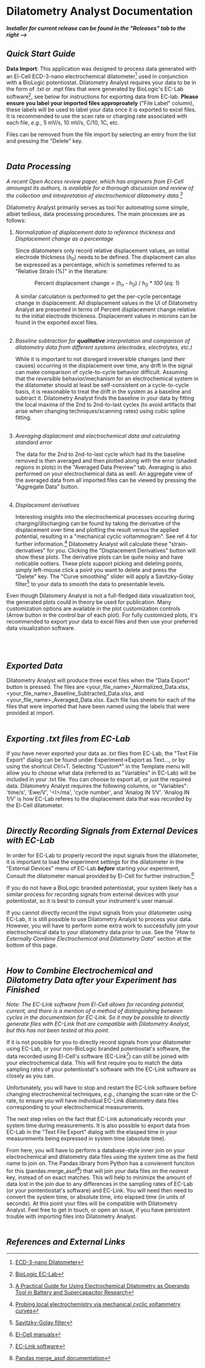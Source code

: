 # Dilatometry Analyst Documentation

***Installer for current release can be found in the "Releases" tab to the right -->***
<br/>

## *Quick Start Guide*

**Data Import**: This application was designed to process data generated with an El-Cell ECD-3-nano electrochemical dilatometer[^1] used in conjunction with a BioLogic potentiostat. Dilatometry Analyst requires your data to be in the form of .txt or .mpt files that were generated by BioLogic's EC-Lab software[^2], see below for instructions for exporting data from EC-lab. **Please ensure you label your imported files approproately** ("File Label" column), these labels will be used to label your data once it is exported to excel files. It is recommended to use the scan rate or charging rate associated with each file, *e.g.*, 5 mV/s, 10 mV/s, C/10, 1C, etc. 

Files can be removed from the file import by selecting an entry from the list and pressing the "Delete" key.
<br/>
<br/>

## *Data Processing*

*A recent Open Access review paper, which has engineers from El-Cell amoungst its authors, is available for a thorough discussion and review of the collection and intrepretation of electrochemical dilatometry data.*[^3]

Dilatometry Analyst primarily serves as tool for automating some simple, albiet tedious, data processing procedures. The main processes are as follows:

1. *Normalization of displacement data to reference thickness and Displacement change as a percentage*  
        
   Since dilatometers only record relative displacement values, an initial electrode thickness (*h*<sub>0</sub>) needs to be defined. The displacment can also be expressed as a percentage, which is sometimes referred to as "Relative Strain (%)" in the literature:
     
   <p align=center>Percent displacement change = (<i>h<sub>n</sub></i> - <i>h<sub>0</sub></i>) / <i>h<sub>0</sub></i> * <i>100</i> (<i>eq.</i> 1)</p>
     
   A similar calculation is performed to get the per-cycle percentage change in displacement. All displacement values in the UI of Dilatometry Analyst are presented in terms of Percent displacement change relative to the
   initial electrode thickness. Displacement values in microns can be found in the exported excel files.
   <br/>
   <br/>
2. *Baseline subtraction for **qualitative** interpretation and comparison of dilatometry data from different systems (electrodes, electrolytes, etc.)*
     
   While it is important to not disregard irreversible changes (and their causes) occurring in the displacement over time, any drift in the signal can make comparison of cycle-to-cycle behavior difficult. Assuming that the *reversible* behavior/mechanism for an electrochemical system in the dilatometer should at least be self-consistent on a cycle-to-cycle basis, it is reasonable to treat the drift in the system as a baseline and subtract it. Dilatometry Analyst finds the baseline in your data by fitting the local maxima of the 2nd to 2nd-to-last cycles (to avoid artifacts that arise when changing techniques/scanning rates) using cubic spline fitting.
   <br/>
   <br/>
3. *Averaging displacment and electrochemical data and calculating standard error*
     
   The data for the 2nd to 2nd-to-last cycle which had its the baseline removed is then averaged and then plotted along with the error (shaded regions in plots) in the "Averaged Data Preview" tab. Averaging is also performed on your electrochemical data as well. An aggregate view of the averaged data from all imported files can be viewed by pressing the "Aggregate Data" button.
   <br/>
   <br/>
4. *Displacement derivatives*

   Interesting insights into the electrochemical processes occuring during charging/discharging can be found by taking the derivative of the displacement over time and plotting the result versus the applied potential, resulting in a "mechanical cyclic voltammogram". See ref 4 for further information.[^4] Dilatometry Analyst will calculate these "strain-derivatives" for you. Clicking the "Displacement Derivatives" button will show these plots. The derivative plots can be quite noisy and have noticable outliers. These plots support picking and deleting points, simply left-mouse click a point you want to delete and press the "Delete" key. The "Curve smoothing" slider will apply a Savitzky-Golay filter[^5] to your data to smooth the data to presentable levels. 

Even though Dilatomery Analyst is not a full-fledged data visualization tool, the generated plots could in theory be used for publication. Many customization options are available in the plot customization controls (Arrow button in the control bar of each plot). For fully customized plots, it's recommended to export your data to excel files and then use your preferred data visualization software.

<br/>
<br/>

## *Exported Data*

Dilatometry Analyst will produce three excel files when the "Data Export" button is pressed. The files are <your_file_name>_Normalized_Data.xlsx, <your_file_name>_Baseline_Subtracted_Data.xlsx, and <your_file_name>_Averaged_Data.xlsx. Each file has sheets for each of the files that were imported that have been named using the labels that were provided at import.
<br/>
<br/>

## *Exporting .txt files from EC-Lab*

If you have never exported your data as .txt files from EC-Lab, the "Text File Export" dialog can be found under Experiment->Export as Text..., or by using the shortcut Ctrl+T. Selecting "Custom*" in the Template menu will allow you to choose what data (referred to as "Variables" in EC-Lab) will be included in your .txt file. You can choose to export all, or just the required data. Dilatometry Analyst requires the following columns, or "Variables": 'time/s', 'Ewe/V', '\<I>/ma', 'cycle number', and 'Analog IN 1/V'. 'Analog IN 1/V' is how EC-Lab referes to the displacement data that was recorded by the El-Cell dilatometer.
<br/>
<br/>

## *Directly Recording Signals from External Devices with EC-Lab*

In order for EC-Lab to properly record the input signals from the dilatometer, it is important to load the experiment settings for the dilatometer in the "External Devices" menu of EC-Lab ***before*** starting your experiment, Consult the dilatometer manual provided by El-Cell for further instruction.[^6]

If you do not have a BioLogic branded potentiostat, your system likely has a similar process for recording signals from external devices with your potentiostat, so it is best to consult your instrument's user manual.

If you cannot directly record the input signals from your dilatometer using EC-Lab, it is still possible to use Dilatometry Analyst to process your data. However, you will have to perform some extra work to successfully join your electrochemical data to your dilatometry data prior to use. See the "*How to Externally Combine Electrochemical and Dilatometry Data*" section at the bottom of this page.
<br/>
<br/>

## *How to Combine Electrochemical and Dilatometry Data after your Experiment has Finished*

*Note: The EC-Link software from El-Cell allows for recording potential, current, and there is a mention of a method of distinguishing between cycles in the documentaion for EC-Link. So it may be possible to directly generate files with EC-Link that are compatible with Dilatometry Analyst, but this has not been tested at this point.*

If it is not possible for you to directly record signals from your dilatometer using EC-Lab, or your non-BioLogic branded potentiostat's software, the data recorded using El-Cell's software (EC-Link[^7]) can still be joined with your electrochemical data. This will first require you to match the data sampling rates of your potentiostat's software with the EC-Link software as closely as you can. 

Unfortunately, you will have to stop and restart the EC-Link software before changing electrochemical techniques, *e.g.*, changing the scan rate or the C-rate, to ensure you will have individual EC-Link dilatometry data files corresponding to your electrochemical measurements.

The next step relies on the fact that EC-Link automatically records your system time during measurements. It is also possible to export data from EC-Lab in the "Text File Export" dialog with the elasped time in your measurements being expressed in system time (absolute time).

From here, you will have to perform a database-style inner join on your electrochemical and dilatometry data files using the system time as the field name to join on. The Pandas library from Python has a convienent funciton for this (pandas.merge_asof[^8]) that will join your data files on the *nearest* key, instead of on exact matches. This will help to minimize the amount of data lost in the join due to any differences in the sampling rates of EC-Lab (or your pontentiostat's software) and EC-Link. You will need then need to convert the system time, or absolute time, into elapsed time (in units of seconds). At this point your files will be compatible with Dilatometry Analyst. Feel free to get in touch, or open an issue, if you have persistent trouble with importing files into Dilatometry Analyst. 
<br/>
<br/>

## *References and External Links*

[^1]: [ECD-3-nano Dilatometer](https://el-cell.com/products/test-cells/electrochemical-dilatometer/ecd-3-nano-aqu/)
[^2]: [BioLogic EC-Lab](https://www.biologic.net/support-software/ec-lab-software/)
[^3]: [A Practical Guide for Using Electrochemical Dilatometry as Operando Tool in Battery and Supercapacitor Research](https://onlinelibrary.wiley.com/doi/full/10.1002/ente.202101120)
[^4]: [Probing local electrochemistry via mechanical cyclic voltammetry curves](https://www.sciencedirect.com/science/article/abs/pii/S2211285520311654)
[^5]: [Savitzky-Golay filter](https://en.wikipedia.org/wiki/Savitzky%E2%80%93Golay_filter)
[^6]: [El-Cell manuals](https://el-cell.com/support/manuals/)
[^7]: [EC-Link software](https://el-cell.com/support/el-cell-software/ec-link/)
[^8]: [Pandas merge_asof documentation](https://pandas.pydata.org/docs/reference/api/pandas.merge_asof.html)

